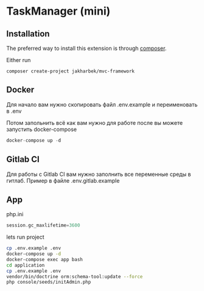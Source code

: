 TaskManager (mini)
==========

Installation
------------

The preferred way to install this extension is through [composer](http://getcomposer.org/download/).

Either run

```
composer create-project jakharbek/mvc-framework
```


Docker
-----

Для начало вам нужно скопировать файл .env.example и переименовать в .env

Потом запольнить всё как вам нужно для работе после вы можете запустить docker-compose

```php
docker-compose up -d
```

Gitlab CI
-----

Для работы с Gitlab CI вам нужно заполнить все переменные среды в гитлаб. Пример в файле .env.gitlab.example


App
------
php.ini
```php
session.gc_maxlifetime=3600
```
lets run project

```bash
cp .env.example .env
docker-compose up -d
docker-compose exec app bash
cd application
cp .env.example .env
vendor/bin/doctrine orm:schema-tool:update --force
php console/seeds/initAdmin.php
```